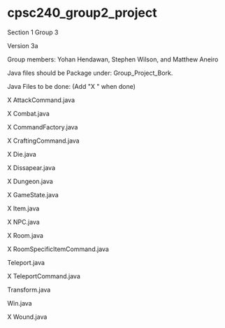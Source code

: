 # cpsc240_group2_project
Section 1 Group 3

Version 3a

Group members: Yohan Hendawan, Stephen Wilson, and Matthew Aneiro

Java files should be Package under: Group_Project_Bork.

Java Files to be done: (Add "X " when done)

X AttackCommand.java

X Combat.java

X CommandFactory.java

X CraftingCommand.java

X Die.java

X Dissapear.java

X Dungeon.java

X GameState.java

X Item.java

X NPC.java

X Room.java

X RoomSpecificItemCommand.java

Teleport.java

X TeleportCommand.java

Transform.java

Win.java

X Wound.java
